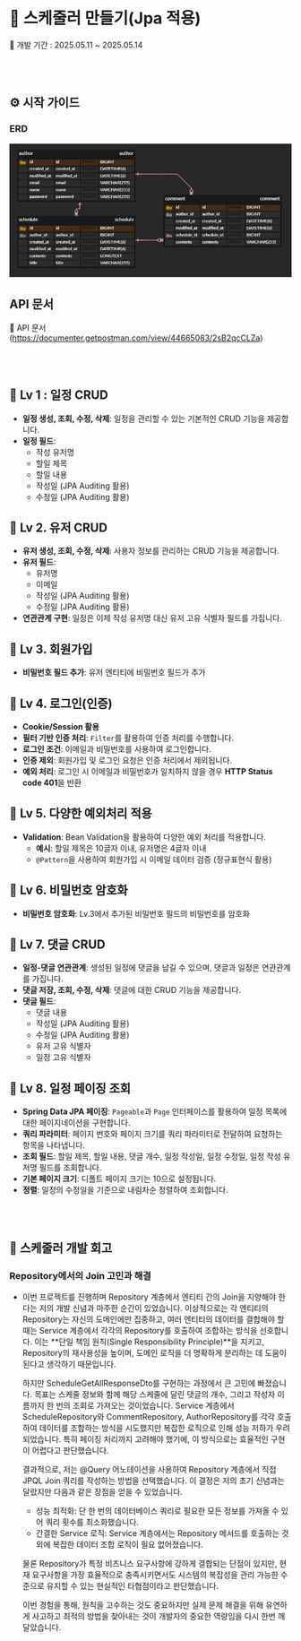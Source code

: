 # 📝 스케줄러 만들기(Jpa 적용)

🐥 개발 기간 : 2025.05.11 ~ 2025.05.14

<br>
<br>

## ⚙️ 시작 가이드
### ERD
<img src="./img/ERD.png" alt="ERD.png" width="800" />

## API 문서
🔗 API 문서(https://documenter.getpostman.com/view/44665083/2sB2qcCLZa)

<br>
<br>

## 📌 Lv 1 : 일정 CRUD 

* **일정 생성, 조회, 수정, 삭제**: 일정을 관리할 수 있는 기본적인 CRUD 기능을 제공합니다.
* **일정 필드**:
    * 작성 유저명
    * 할일 제목
    * 할일 내용
    * 작성일 (JPA Auditing 활용)
    * 수정일 (JPA Auditing 활용)
 

## 📌 Lv 2. 유저 CRUD

* **유저 생성, 조회, 수정, 삭제**: 사용자 정보를 관리하는 CRUD 기능을 제공합니다.
* **유저 필드**:
    * 유저명
    * 이메일
    * 작성일 (JPA Auditing 활용)
    * 수정일 (JPA Auditing 활용)
* **연관관계 구현**: 일정은 이제 작성 유저명 대신 유저 고유 식별자 필드를 가집니다.

## 📌 Lv 3. 회원가입
  
* **비밀번호 필드 추가**: 유저 엔티티에 비밀번호 필드가 추가

## 📌 Lv 4. 로그인(인증)

* **Cookie/Session 활용**
* **필터 기반 인증 처리**: `Filter`를 활용하여 인증 처리를 수행합니다.
* **로그인 조건**: 이메일과 비밀번호를 사용하여 로그인합니다.
* **인증 제외**: 회원가입 및 로그인 요청은 인증 처리에서 제외됩니다.
* **예외 처리**: 로그인 시 이메일과 비밀번호가 일치하지 않을 경우 **HTTP Status code 401**을 반환

## 📌 Lv 5. 다양한 예외처리 적용

* **Validation**: Bean Validation을 활용하여 다양한 예외 처리를 적용합니다.
    * **예시**: 할일 제목은 10글자 이내, 유저명은 4글자 이내
    * `@Pattern`을 사용하여 회원가입 시 이메일 데이터 검증 (정규표현식 활용)

## 📌 Lv 6. 비밀번호 암호화

* **비밀번호 암호화**: Lv.3에서 추가된 비밀번호 필드의 비밀번호를 암호화

## 📌 Lv 7. 댓글 CRUD

* **일정-댓글 연관관계**: 생성된 일정에 댓글을 남길 수 있으며, 댓글과 일정은 연관관계를 가집니다.
* **댓글 저장, 조회, 수정, 삭제**: 댓글에 대한 CRUD 기능을 제공합니다.
* **댓글 필드**:
    * 댓글 내용
    * 작성일 (JPA Auditing 활용)
    * 수정일 (JPA Auditing 활용)
    * 유저 고유 식별자
    * 일정 고유 식별자
 
## 📌 Lv 8. 일정 페이징 조회

* **Spring Data JPA 페이징**: `Pageable`과 `Page` 인터페이스를 활용하여 일정 목록에 대한 페이지네이션을 구현합니다.
* **쿼리 파라미터**: 페이지 번호와 페이지 크기를 쿼리 파라미터로 전달하여 요청하는 항목을 나타냅니다.
* **조회 필드**: 할일 제목, 할일 내용, 댓글 개수, 일정 작성일, 일정 수정일, 일정 작성 유저명 필드를 조회합니다.
* **기본 페이지 크기**: 디폴트 페이지 크기는 10으로 설정됩니다.
* **정렬**: 일정의 수정일을 기준으로 내림차순 정렬하여 조회합니다.

<br>
<br>

## 🤔 스케줄러 개발 회고

### Repository에서의 Join 고민과 해결

-   이번 프로젝트를 진행하며 Repository 계층에서 엔티티 간의 Join을 지양해야 한다는 저의 개발 신념과 마주한 순간이 있었습니다. 이상적으로는 각 엔티티의 Repository는 자신의 도메인에만 집중하고, 여러 엔티티의 데이터를 결합해야 할 때는 Service 계층에서 각각의 Repository를 호출하여 조합하는 방식을 선호합니다. 이는 **단일 책임 원칙(Single Responsibility Principle)**을 지키고, Repository의 재사용성을 높이며, 도메인 로직을 더 명확하게 분리하는 데 도움이 된다고 생각하기 때문입니다.

    하지만 ScheduleGetAllResponseDto를 구현하는 과정에서 큰 고민에 빠졌습니다. 목표는 스케줄 정보와 함께 해당 스케줄에 달린 댓글의 개수, 그리고 작성자 이름까지 한 번의 조회로 가져오는 것이었습니다. Service 계층에서 ScheduleRepository와 CommentRepository, AuthorRepository를 각각 호출하여 데이터를 조합하는 방식을 시도했지만 복잡한 로직으로 인해 성능 저하가 우려되었습니다. 특히 페이징 처리까지 고려해야 했기에, 이 방식으로는 효율적인 구현이 어렵다고 판단했습니다.

    결과적으로, 저는 @Query 어노테이션을 사용하여 Repository 계층에서 직접 JPQL Join 쿼리를 작성하는 방법을 선택했습니다.
    이 결정은 저의 초기 신념과는 달랐지만 다음과 같은 장점을 얻을 수 있었습니다.
    *   성능 최적화: 단 한 번의 데이터베이스 쿼리로 필요한 모든 정보를 가져올 수 있어 쿼리 횟수를 최소화했습니다.
    *   간결한 Service 로직: Service 계층에서는 Repository 메서드를 호출하는 것 외에 복잡한 데이터 조합 로직이 필요 없어졌습니다.
 
    물론 Repository가 특정 비즈니스 요구사항에 강하게 결합되는 단점이 있지만, 현재 요구사항을 가장 효율적으로 충족시키면서도 시스템의 복잡성을 관리 가능한 수준으로 유지할 수 있는 현실적인 타협점이라고 판단했습니다.

    이번 경험을 통해, 원칙을 고수하는 것도 중요하지만 실제 문제 해결을 위해 유연하게 사고하고 최적의 방법을 찾아내는 것이 개발자의 중요한 역량임을 다시 한번 깨달았습니다.
    
